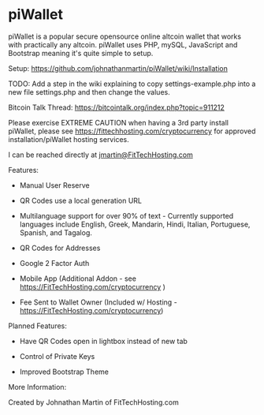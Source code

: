 piWallet
========

piWallet is a popular secure opensource online altcoin wallet that works with practically any altcoin. piWallet uses PHP, mySQL, JavaScript and Bootstrap meaning it's quite simple to setup. 

Setup: https://github.com/johnathanmartin/piWallet/wiki/Installation

TODO: Add a step in the wiki explaining to copy settings-example.php into a new file settings.php and then change the values.

Bitcoin Talk Thread: https://bitcointalk.org/index.php?topic=911212

Please exercise EXTREME CAUTION when having a 3rd party install piWallet, please see https://fittechhosting.com/cryptocurrency for approved installation/piWallet hosting services. 

I can be reached directly at jmartin@FitTechHosting.com

Features:

- Manual User Reserve

- QR Codes use a local generation URL 

- Multilanguage support for over 90% of text - Currently supported languages include English, Greek, Mandarin, Hindi, Italian, Portuguese, Spanish, and Tagalog.

- QR Codes for Addresses

- Google 2 Factor Auth

- Mobile App (Additional Addon - see https://FitTechHosting.com/cryptocurrency )

- Fee Sent to Wallet Owner (Included w/ Hosting - https://FitTechHosting.com/cryptocurrency)

Planned Features:

- Have QR Codes open in lightbox instead of new tab

- Control of Private Keys

- Improved Bootstrap Theme 


More Information:

Created by Johnathan Martin of FitTechHosting.com
